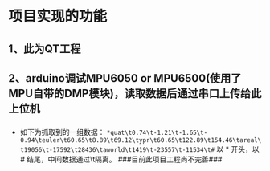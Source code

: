 #   项目实现的功能
##	1、此为QT工程 
##	2、arduino调试MPU6050 or MPU6500(使用了MPU自带的DMP模块)，读取数据后通过串口上传给此上位机 
###

 * 如下为抓取到的一组数据：
		`*quat\t0.74\t-1.21\t-1.65\t-0.94\teuler\t60.65\t8.89\t69.12\typr\t60.65\t122.89\t154.46\tareal\t19056\t-17592\t28436\taworld\t1419\t-23557\t-11534\t#`
	以 * 开头，以 # 结尾，中间数据通过\t隔离。
###目前此项目工程尚不完善###